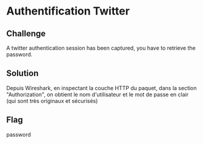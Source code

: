 # Authentification Twitter

## Challenge

A twitter authentication session has been captured, you have to retrieve the password.

## Solution

Depuis Wireshark, en inspectant la couche HTTP du paquet, dans la section "Authorization", on obtient le nom d'utilisateur et le mot de passe en clair (qui sont très originaux et sécurisés)

## Flag

password
